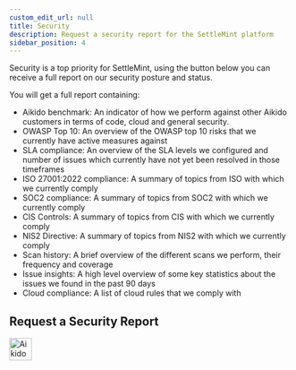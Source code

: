 ```yaml
---
custom_edit_url: null
title: Security
description: Request a security report for the SettleMint platform
sidebar_position: 4
---
```


Security is a top priority for SettleMint, using the button below you can receive a full report on our security posture and status.

You will get a full report containing:

- Aikido benchmark: An indicator of how we perform against other Aikido customers in terms of code, cloud and general security.
- OWASP Top 10: An overview of the OWASP top 10 risks that we currently have active measures against
- SLA compliance: An overview of the SLA levels we configured and number of issues which currently have not yet been resolved in those timeframes
- ISO 27001:2022 compliance: A summary of topics from ISO with which we currently comply
- SOC2 compliance: A summary of topics from SOC2 with which we currently comply
- CIS Controls: A summary of topics from CIS with which we currently comply
- NIS2 Directive: A summary of topics from NIS2 with which we currently comply
- Scan history: A brief overview of the different scans we perform, their frequency and coverage
- Issue insights: A high level overview of some key statistics about the issues we found in the past 90 days
- Cloud compliance: A list of cloud rules that we comply with

## Request a Security Report

<a href="https://app.aikido.dev/audit-report/external/ifiVHdPo7XlO1kmSjOoPtofe/request" target="_blank">
    <img src="https://app.aikido.dev/assets/badges/full-light-theme.svg" alt="Aikido Security Audit Report" height="40" />    
</a>
